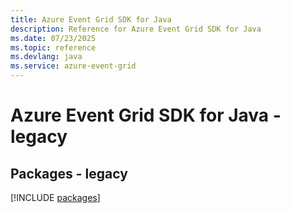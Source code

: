 ```yaml
---
title: Azure Event Grid SDK for Java
description: Reference for Azure Event Grid SDK for Java
ms.date: 07/23/2025
ms.topic: reference
ms.devlang: java
ms.service: azure-event-grid
---
```

# Azure Event Grid SDK for Java - legacy
## Packages - legacy
[!INCLUDE [packages](event-grid-index.md)]